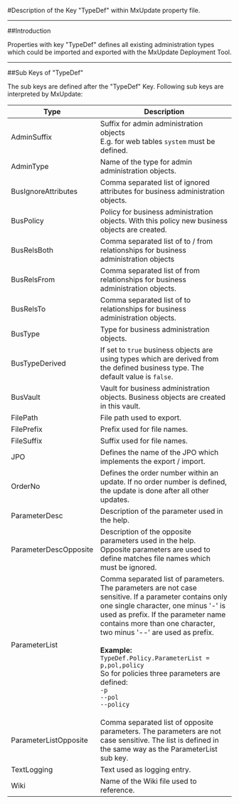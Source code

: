 <!--
 *
 *  This file is part of MxUpdate <http://www.mxupdate.org>.
 *
 *  MxUpdate is a deployment tool for a PLM platform to handle
 *  administration objects as single update files (configuration item).
 *
 *  Copyright (C) 2008-2016 The MxUpdate Team
 *
 *  The Manual of MxUpdate is licensed under a CC BY-NC-SA 4.0 license
 *  (Creative Commons Attribution-NonCommercial-ShareAlike 4.0 
 *  International 4.0 license).
 *
 *  You should have received a copy of the license along with this
 *  work. If not, see <http://creativecommons.org/licenses/by-nc-sa/4.0/>.
 *
-->

#Description of the Key "TypeDef" within MxUpdate property file.

---
##Introduction

Properties with key "TypeDef" defines all existing administration types which could be imported and exported with the MxUpdate Deployment Tool.

---
##Sub Keys of "TypeDef"

The sub keys are defined after the "TypeDef" Key. Following sub keys are interpreted by MxUpdate:

Type                    | Description
------------------------|--------------
AdminSuffix             | Suffix for admin administration objects<br/>E.g. for web tables `system` must be defined.
AdminType               | Name of the type for admin administration objects.
BusIgnoreAttributes     | Comma separated list of ignored attributes for business administration objects.
BusPolicy               | Policy for business administration objects. With this policy new business objects are created.
BusRelsBoth             | Comma separated list of to / from relationships for business administration objects
BusRelsFrom             | Comma separated list of from relationships for business administration objects.
BusRelsTo               | Comma separated list of to relationships for business administration objects.
BusType                 | Type for business administration objects.
BusTypeDerived          | If set to `true` business objects are using types which are derived from the defined business type. The default value is `false`.
BusVault                | Vault for business administration objects. Business objects are created in this vault.
FilePath                | File path used to export.
FilePrefix              | Prefix used for file names.
FileSuffix              | Suffix used for file names.
JPO                     | Defines the name of the JPO which implements the export / import.
OrderNo                 | Defines the order number within an update. If no order number is defined, the update is done after all other updates.
ParameterDesc           | Description of the parameter used in the help.
ParameterDescOpposite   | Description of the opposite parameters used in the help.<br/>Opposite parameters are used to define matches file names which must be ignored.
ParameterList           | Comma separated list of parameters. The parameters are not case sensitive. If a parameter contains only one single character, one minus '-' is used as prefix. If the parameter name contains more than one character, two minus '--' are used as prefix.<br/><br/>**Example:**<br/>`TypeDef.Policy.ParameterList = p,pol,policy`<br/>So for policies three parameters are defined:<br/>`-p`<br/>`--pol`<br/>`--policy`</p>
ParameterListOpposite   | Comma separated list of opposite parameters. The parameters are not case sensitive. The list is defined in the same way as the ParameterList sub key.
TextLogging             | Text used as logging entry.
Wiki                    | Name of the Wiki file used to reference.
